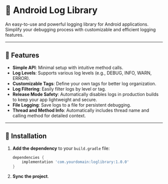 # 📘 Android Log Library

An easy-to-use and powerful logging library for Android applications. Simplify your debugging process with customizable and efficient logging features.

---

## 🌟 Features
- **Simple API**: Minimal setup with intuitive method calls.
- **Log Levels**: Supports various log levels (e.g., DEBUG, INFO, WARN, ERROR).
- **Customizable Tags**: Define your own tags for better log organization.
- **Log Filtering**: Easily filter logs by level or tag.
- **Release Mode Safety**: Automatically disables logs in production builds to keep your app lightweight and secure.
- **File Logging**: Save logs to a file for persistent debugging.
- **Thread and Method Info**: Automatically includes thread name and calling method for detailed context.

---

## 🚀 Installation

1. **Add the dependency** to your `build.gradle` file:
   ```gradle
   dependencies {
       implementation 'com.yourdomain:loglibrary:1.0.0'
   }
   ```

2. **Sync the project**.
